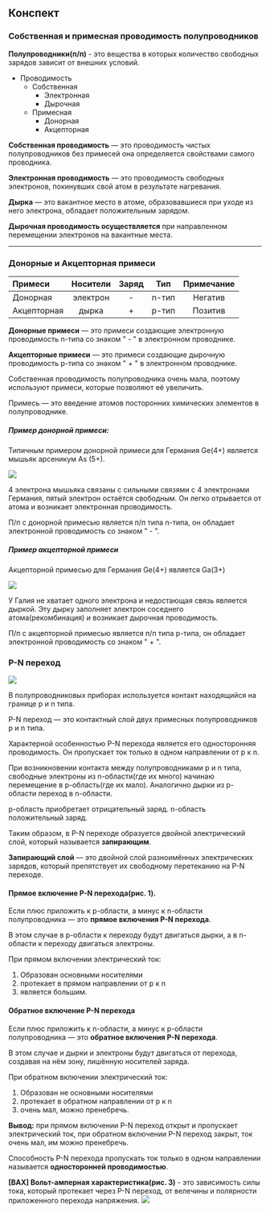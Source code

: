 ## Конспект

### Собственная и примесная проводимость полупроводников
**Полупроводники(п/п)** - это вещества в которых количество свободных зарядов зависит от внешних условий.

- Проводимость
    - Собственная
        - Электронная
        - Дырочная
    - Примесная
        - Донорная
        - Акцепторная
    
**Собственная проводимость** — это проводимость чистых полупроводников без примесей она определяется свойствами самого проводника.

**Электронная проводимость** — это проводимость свободных электронов, покинувших свой атом в результате нагревания.

**Дырка** — это вакантное место в атоме, образовавшиеся при уходе из него электрона, обладает положительным зарядом.

**Дырочная проводимость осуществляется** при направленном перемещении электронов на вакантные места.

***

### Донорные и Акцепторная примеси
| Примеси        | Носители           | Заряд  | Тип | Примечание |
| :------------- |:-------------:|:-----:|:-----: |:-----:|
| Донорная | электрон | - | n-тип | Негатив |
| Акцепторная | дырка | + | p-тип | Позитив |

**Донорные примеси** — это примеси создающие электронную проводимость n-типа со знаком " - " в электронном проводнике.

**Акцепторные примеси** — это примеси создающие дырочную проводимость p-типа со знаком " + " в электронном проводнике.

Собственная проводимость полупроводника очень мала, поэтому используют примеси, которые позволяют её увеличить.

Примесь — это введение атомов посторонних химических элементов в полупроводнике.

##### Пример донорной примеси:

Типичным примером донорной примеси для Германия Ge(4+) является мышьяк арсеникум As (5+).

![](images/1.png)

4 электрона мышьяка связаны с сильными связями с 4 электронами Германия, пятый электрон остаётся свободным. Он легко отрывается от атома и возникает электронная проводимость.

П/п с донорной примесью является п/п типа n-типа, он обладает электронной проводимость со знаком " - ".

##### Пример акцепторной примеси

Акцепторной примесью для Германия Ge(4+) является Ga(3+)

![](images/2.png)

У Галия не хватает одного электрона и недостающая связь является дыркой. Эту дырку заполняет электрон соседнего атома(рекомбинация) и возникает дырочная проводимость.

П/п с акцепторной примесью является п/п типа p-типа, он обладает электронной проводимость со знаком " + ".

### P-N переход

![](images/3.png)

В полупроводниковых приборах используется контакт находящийся на границе p и n типа.

P-N переход — это контактный слой двух примесных полупроводников p и n типа.

Характерной особенностью P-N перехода является его односторонняя проводимость. Он пропускает ток только в одном направлении от p к n.

При возникновении контакта между полупроводниками p и n типа, свободные электроны из n-области(где их много) начинаю перемещение в p-область(где их мало). Аналогично дырки из p-области переход в n-области.

p-область приобретает отрицательный заряд. n-область положительный заряд.

Таким образом, в P-N переходе образуется двойной электрический слой, который называется **запирающим**.

**Запирающий слой** — это двойной слой разноимённых электрических зарядов, который препятствует их свободному перетеканию на P-N переходе.

#### Прямое включение P-N перехода(рис. 1).
Если плюс приложить к p-области, а минус к n-области полупроводника — это **прямое включения P-N перехода**.

В этом случае в p-области к переходу будут двигаться дырки, а в n-области к переходу двигаться электроны.

При прямом включении электрический ток:

1) Образован основными носителями
2) протекает в прямом направлении от p к n
3) является большим.

#### Обратное включение P-N перехода
Если плюс приложить к n-области, а минус к p-области полупроводника — это **обратное включения P-N перехода**.

В этом случае и дырки и электроны будут двигаться от перехода, создавая на нём зону, лишённую носителей заряда.

При обратном включении электрический ток:
1) Образован не основными носителями
2) протекает в обратном направлении от p к n
3) очень мал, можно пренебречь.

**Вывод:** при прямом включении P-N переход открыт и пропускает электрический ток, при обратном включении P-N переход закрыт, ток очень мал, им можно пренебречь.

Способность P-N перехода пропускать ток только в одном направлении называется **односторонней проводимостью**.

**[ВАХ] Вольт-амперная характеристика(рис. 3)** - это зависимость силы тока, который протекает через P-N переход, от велечины и полярности приложенного перехода напряжения.
![](images/4.jpg)
